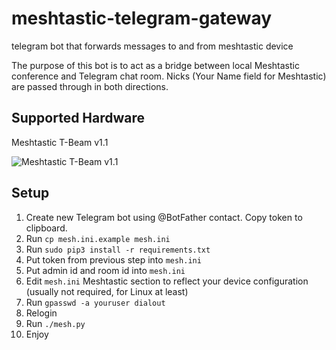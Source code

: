# meshtastic-telegram-gateway
telegram bot that forwards messages to and from meshtastic device

The purpose of this bot is to act as a bridge between local Meshtastic conference and
Telegram chat room. Nicks (Your Name field for Meshtastic) are passed through in both directions.

## Supported Hardware

Meshtastic T-Beam v1.1

![Meshtastic T-Beam v1.1](https://raw.githubusercontent.com/tb0hdan/meshtastic-telegram-gateway/master/img/tbeam-11.jpeg)

## Setup

1. Create new Telegram bot using @BotFather contact. Copy token to clipboard.
2. Run `cp mesh.ini.example mesh.ini`
3. Run `sudo pip3 install -r requirements.txt`
4. Put token from previous step into `mesh.ini`
5. Put admin id and room id into `mesh.ini`
6. Edit `mesh.ini` Meshtastic section to reflect your device configuration (usually not required, for Linux at least)
7. Run `gpasswd -a youruser dialout`
8. Relogin
9. Run `./mesh.py`
10. Enjoy
